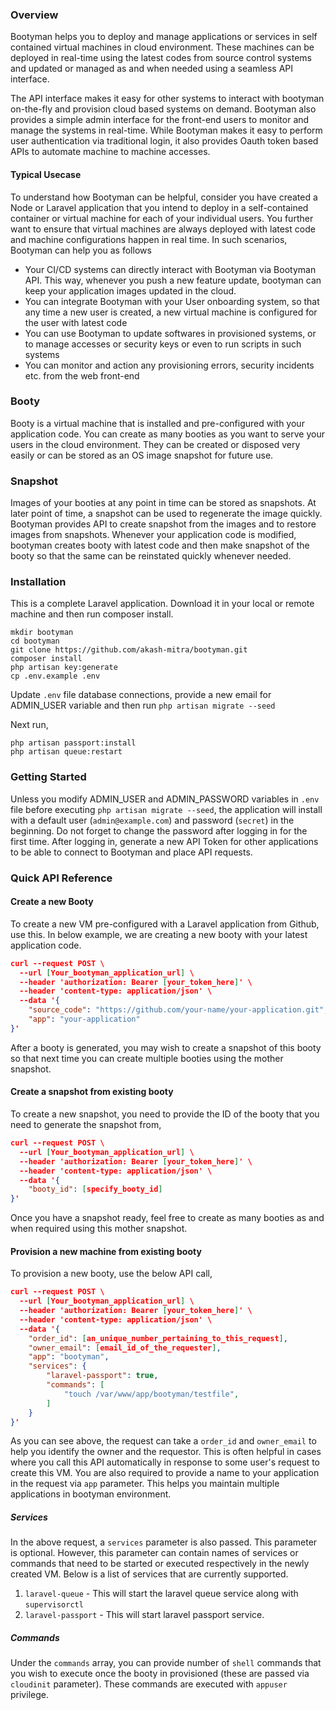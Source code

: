 ### Overview
        
Bootyman helps you to deploy and manage applications or services in self contained virtual machines in cloud environment.
These machines can be deployed in real-time using the latest codes from source control systems and updated or managed as and when needed using a seamless API interface.

The API interface makes it easy for other systems to interact with bootyman on-the-fly and provision cloud based systems on demand. 
Bootyman also provides a simple admin interface for the front-end users to monitor and manage the systems in real-time.
While Bootyman makes it easy to perform user authentication via traditional login, it also provides Oauth token based APIs to automate machine to machine accesses.
        

#### Typical Usecase

To understand how Bootyman can be helpful, consider you have created a Node or Laravel application that you intend to deploy
in a self-contained container or virtual machine for each of your individual users. You further want to ensure that virtual machines are always deployed with latest code and machine configurations happen in real time. In such scenarios, Bootyman can help you as follows


- Your CI/CD systems can directly interact with Bootyman via Bootyman API. This way, whenever you push a new feature update, bootyman can keep your application images updated in the cloud.
- You can integrate Bootyman with your User onboarding system, so that any time a new user is created, a new virtual machine is configured for the user with latest code
- You can use Bootyman to update softwares in provisioned systems, or to manage accesses or security keys or even to run scripts in such systems
- You can monitor and action any provisioning errors, security incidents etc. from the web front-end
            

### Booty

Booty is a virtual machine that is installed and pre-configured with your application code. You can create as many booties as you want to serve your users in the cloud environment. They can be created or disposed very easily or can be stored as an OS image snapshot for future use. 

### Snapshot

Images of your booties at any point in time can be stored as snapshots. At later point of time, a snapshot can be used to regenerate the image quickly. Bootyman provides API to create snapshot from the images and to restore images from snapshots. Whenever your application code is modified, bootyman creates booty with latest code and then make snapshot of the booty so that the same can be reinstated quickly whenever needed. 

### Installation

This is a complete Laravel application. Download it in your local or remote machine and then run composer install.

```
mkdir bootyman
cd bootyman 
git clone https://github.com/akash-mitra/bootyman.git
composer install 
php artisan key:generate
cp .env.example .env
```

Update `.env` file database connections, provide a new email for ADMIN_USER variable and then run `php artisan migrate --seed`

Next run,

```
php artisan passport:install
php artisan queue:restart
```

### Getting Started

Unless you modify ADMIN_USER and ADMIN_PASSWORD variables in `.env` file before executing `php artisan migrate --seed`, the application will install with a default user (`admin@example.com`) and password (`secret`) in the beginning. Do not forget to change the password after logging in for the first time. After logging in, generate a new API Token for other applications to be able to connect to Bootyman and place API requests.

### Quick API Reference

#### Create a new Booty
To create a new VM pre-configured with a Laravel application from Github, use this. In below example, we are creating a new booty with your latest application code. 

``` json
curl --request POST \
  --url [Your_bootyman_application_url] \
  --header 'authorization: Bearer [your_token_here]' \
  --header 'content-type: application/json' \
  --data '{
	"source_code": "https://github.com/your-name/your-application.git",
	"app": "your-application"
}'
```

After a booty is generated, you may wish to create a snapshot of this booty so that next time you can create multiple booties using the mother snapshot.

#### Create a snapshot from existing booty

To create a new snapshot, you need to provide the ID of the booty that you need to generate the snapshot from,

``` json
curl --request POST \
  --url [Your_bootyman_application_url] \
  --header 'authorization: Bearer [your_token_here]' \
  --header 'content-type: application/json' \
  --data '{
	"booty_id": [specify_booty_id]
}'
```

Once you have a snapshot ready, feel free to create as many booties as and when required using this mother snapshot.

#### Provision a new machine from existing booty

To provision a new booty, use the below API call,

``` json
curl --request POST \
  --url [Your_bootyman_application_url] \
  --header 'authorization: Bearer [your_token_here]' \
  --header 'content-type: application/json' \
  --data '{
	"order_id": [an_unique_number_pertaining_to_this_request],
	"owner_email": [email_id_of_the_requester],
	"app": "bootyman",
	"services": {
		"laravel-passport": true,
		"commands": [
			"touch /var/www/app/bootyman/testfile",
		]
	}
}'
```

As you can see above, the request can take a `order_id` and `owner_email` to help you identify the owner and the requestor. This is often helpful in cases where you call this API automatically in response to some user's request to create this VM. You are also required to provide a name to your application in the request via `app` parameter. This helps you maintain multiple applications in bootyman environment.

##### Services

In the above request, a `services` parameter is also passed. This parameter is optional. However, this parameter can contain names of services or commands that need to be started or executed respectively in the newly created VM. Below is a list of services that are currently supported.

1. `laravel-queue` - This will start the laravel queue service along with `supervisorctl`
2. `laravel-passport` - This will start laravel passport service.

##### Commands

Under the `commands` array, you can provide number of `shell` commands that you wish to execute once the booty in provisioned (these are passed via `cloudinit` parameter). These commands are executed with `appuser` privilege.

